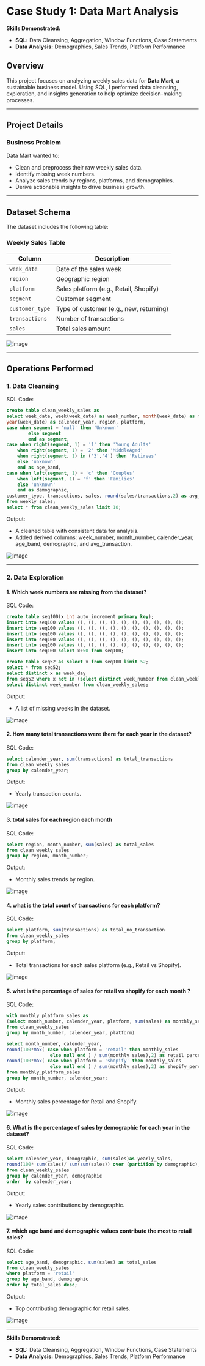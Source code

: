 # Case Study 1: Data Mart Analysis  
**Skills Demonstrated:**
- **SQL:** Data Cleansing, Aggregation, Window Functions, Case Statements
- **Data Analysis:** Demographics, Sales Trends, Platform Performance

## Overview  
This project focuses on analyzing weekly sales data for **Data Mart**, a sustainable business model. Using SQL, I performed data cleansing, exploration, and insights generation to help optimize decision-making processes.

---

## Project Details  

### Business Problem  
Data Mart wanted to:  
- Clean and preprocess their raw weekly sales data.  
- Identify missing week numbers.  
- Analyze sales trends by regions, platforms, and demographics.  
- Derive actionable insights to drive business growth.

---

## Dataset Schema  
The dataset includes the following table:  

### **Weekly Sales Table**  

| **Column**          | **Description**                                |  
|----------------------|-----------------------------------------------|  
| `week_date`          | Date of the sales week                        |  
| `region`             | Geographic region                             |  
| `platform`           | Sales platform (e.g., Retail, Shopify)        |  
| `segment`            | Customer segment                              |  
| `customer_type`      | Type of customer (e.g., new, returning)       |  
| `transactions`       | Number of transactions                        |  
| `sales`              | Total sales amount                            |  



![image](https://github.com/user-attachments/assets/074b5055-44bf-48ef-b98f-535c4f37e4f8)


---

## Operations Performed  

### **1. Data Cleansing**  
SQL Code:  
```sql  
create table clean_weekly_sales as
select week_date, week(week_date) as week_number, month(week_date) as month_number,
year(week_date) as calender_year, region, platform,
case when segment = 'null' then 'Unknown'
        else segment
        end as segment,
case when right(segment, 1) = '1' then 'Young Adults'
	when right(segment, 1) = '2' then 'MiddleAged'
    when right(segment, 1) in ('3','4') then 'Retirees'
    else 'unknown'
    end as age_band,
case when left(segment, 1) = 'c' then 'Couples'
	when left(segment, 1) = 'f' then 'Families'
    else 'unknown'
    end as demographic,
customer_type, transactions, sales, round(sales/transactions,2) as avg_transaction
from weekly_sales;
select * from clean_weekly_sales limit 10;
```
Output:
- A cleaned table with consistent data for analysis.
- Added derived columns: week_number, month_number, calender_year, age_band, demographic, and avg_transaction.

![image](https://github.com/user-attachments/assets/6756da43-4c9c-45aa-8ba3-db405df9b1a1)

---
### **2. Data Exploration**

#### 1. Which week numbers are missing from the dataset?
SQL Code: 
```sql
create table seq100(x int auto_increment primary key);
insert into seq100 values (), (), (), (), (), (), (), (), (), ();
insert into seq100 values (), (), (), (), (), (), (), (), (), ();
insert into seq100 values (), (), (), (), (), (), (), (), (), ();
insert into seq100 values (), (), (), (), (), (), (), (), (), ();
insert into seq100 values (), (), (), (), (), (), (), (), (), ();
insert into seq100 select x+50 from seq100;

create table seq52 as select x from seq100 limit 52;
select * from seq52;
select distinct x as week_day
from seq52 where x not in (select distinct week_number from clean_weekly_sales);
select distinct week_number from clean_weekly_sales;
```

Output:
- A list of missing weeks in the dataset.

![image](https://github.com/user-attachments/assets/91f42d07-a43f-458f-bd9f-4091ba0a8301)


#### 2. How many total transactions were there for each year in the dataset?

SQL Code: 
```sql
select calender_year, sum(transactions) as total_transactions
from clean_weekly_sales
group by calender_year;
```

Output:
- Yearly transaction counts.

![image](https://github.com/user-attachments/assets/e99b713b-0cd2-4dae-81e4-55d7393db72b)


#### 3. total sales for each region each month

SQL Code: 
```sql
select region, month_number, sum(sales) as total_sales
from clean_weekly_sales
group by region, month_number;
```

Output:
- Monthly sales trends by region.

![image](https://github.com/user-attachments/assets/cc447ca7-2774-4afc-a489-9ee39eeace73)


#### 4. what is the total count of transactions for each platform?

SQL Code: 
```sql
select platform, sum(transactions) as total_no_transaction
from clean_weekly_sales
group by platform;
````

Output:
- Total transactions for each sales platform (e.g., Retail vs Shopify).

![image](https://github.com/user-attachments/assets/dc30815d-b379-4f09-a095-0ae9b02cd814)


#### 5. what is the percentage of sales for retail vs shopify for each month ?

SQL Code: 
```sql
with monthly_platform_sales as 
(select month_number, calender_year, platform, sum(sales) as monthly_sales
from clean_weekly_sales
group by month_number, calender_year, platform)

select month_number, calender_year,
round(100*max( case when platform = 'retail' then monthly_sales
				else null end ) / sum(monthly_sales),2) as retail_percentage,
round(100*max( case when platform = 'shopify' then monthly_sales
				else null end ) / sum(monthly_sales),2) as shopify_percentage
from monthly_platform_sales
group by month_number, calender_year;
```

Output:
- Monthly sales percentage for Retail and Shopify.

![image](https://github.com/user-attachments/assets/e224b362-e377-42b8-af45-7db91769cc0b)


#### 6. What is the percentage of sales by demographic for each year in the dataset?

SQL Code: 
```sql
select calender_year, demographic, sum(sales)as yearly_sales,
round(100* sum(sales)/ sum(sum(sales)) over (partition by demographic),2) as percentage
from clean_weekly_sales
group by calender_year, demographic
order  by calender_year;
```

Output:
- Yearly sales contributions by demographic.

![image](https://github.com/user-attachments/assets/0ce69831-5d9d-4abb-9a13-05e76c37b3d6)


#### 7. which age band and demographic values contribute the most to retail sales?

SQL Code: 
```sql
select age_band, demographic, sum(sales) as total_sales
from clean_weekly_sales
where platform = 'retail'
group by age_band, demographic
order by total_sales desc;
```

Output:
- Top contributing demographic for retail sales.

![image](https://github.com/user-attachments/assets/61b3e34a-66d5-4d45-b26d-de845bdc8d10)

---

**Skills Demonstrated:**
- **SQL:** Data Cleansing, Aggregation, Window Functions, Case Statements
- **Data Analysis:** Demographics, Sales Trends, Platform Performance




